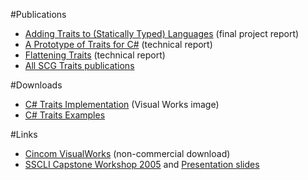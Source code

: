 #Publications

- [Adding Traits to (Statically Typed) Languages](%base_url%/scgbib) (final project report)
- [A Prototype of Traits for C#](%base_url%/scgbib) (technical report)
- [Flattening Traits](%base_url%/scgbib) (technical report)
- [All SCG Traits publications](%base_url%/scgbib)

#Downloads

- [C# Traits Implementation](%assets_url%/download/rotor/CSharpTDemo.zip) (Visual Works image)
- [C# Traits Examples](%assets_url%/download/rotor/CSharpTDemoExtExamples.zip)

#Links

- [Cincom VisualWorks](http://www.parcplace.com/vwnc/) (non-commercial download)
- [SSCLI Capstone Workshop 2005](http://research.microsoft.com/workshops/SSCLI2005/) and [Presentation slides](%assets_url%/download/rotor/SSCLI2005TraitsCSharp.pdf)
